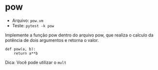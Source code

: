 # pow

- Arquivo: `pow.vm`
- Teste: `pytest -k pow`

Implemente a função pow dentro do arquivo pow, que realiza o calculo da potência de dois argumentos e retorna o valor.

```
def pow(a, b):
    return a**b
```

Dica: Você pode utilizar o `mult`

